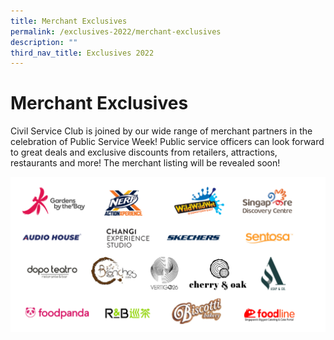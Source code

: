 ```yaml
---
title: Merchant Exclusives
permalink: /exclusives-2022/merchant-exclusives
description: ""
third_nav_title: Exclusives 2022
---
```


# Merchant Exclusives

Civil Service Club is joined by our wide range of merchant partners in the celebration of Public Service Week! Public service officers can look forward to great deals and exclusive discounts from retailers, attractions, restaurants and more! The merchant listing will be revealed soon! 

![](/images/PSW_Merchant_list_updated.png)